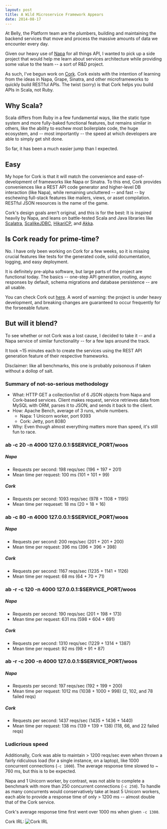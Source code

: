 ```yaml
---
layout: post
title: A Wild Microservice Framework Appears
date: 2014-08-17
---
```


At Belly, the Platform team are the plumbers, building and maintaining the backend services that move and process the massive amounts of data we encounter every day.

Given our heavy use of [Napa](https://github.com/bellycard/napa) for all things API, I wanted to pick up a side project that would help me learn about services architecture while providing some value to the team -- a sort of R&D project. 

As such, I've begun work on [Cork](https://github.com/ckampfe/cork.g8).
Cork exists with the intention of learning from the ideas in Napa, Grape, Sinatra, and other microframeworks to quickly build RESTful APIs. The twist (sorry) is that Cork helps you build APIs in Scala, not Ruby. 

## Why Scala? ##

Scala differs from Ruby in a few fundamental ways, like the static type system and more fully-baked functional features, but remains similar in others, like the ability to eschew most boilerplate code, the huge ecosystem, and -- most importantly -- the speed at which developers are able to simply get shit done.

So far, it has been a much easier jump than I expected.

## Easy ##

My hope for Cork is that it will match the convenience and ease-of-development of frameworks like Napa or Sinatra. To this end, Cork provides conveniences like a REST API code generator and higher-level DB interaction (like Napa), while remaining uncluttered -- and fast -- by eschewing full-stack features like mailers, views, or asset compilation. RESTful JSON resources is the name of the game.

Cork's design goals aren't original, and this is for the best: It is inspired heavily by Napa, and leans on battle-tested Scala and Java libraries like [Scalatra](http://scalatra.org/), [ScalikeJDBC](http://scalikejdbc.org/), [HikariCP](http://brettwooldridge.github.io/HikariCP/),
and [Akka](http://akka.io/).

## Is Cork ready for prime-time? ##

No. I have only been working on Cork for a few weeks, so it is missing crucial
features like tests for the generated code, solid documentation, logging, and easy deployment.

It is definitely pre-alpha software, but large parts of the project
are functional today.  The basics -- one-step API generation, routing,
async responses by default, schema migrations and database persistence --
are all usable.

You can check Cork out [here](https://github.com/ckampfe/cork.g8). A word of warning: the project is under heavy development, and breaking changes are guaranteed to occur frequently for the forseeable future.

## But will it blend? ##

To see whether or not Cork was a lost cause, I decided to take it -- and a Napa service of similar functionality -- for a few laps around the track.

It took ~15 minutes each to create the services using the REST API generation feature of their respective frameworks.

Disclaimer: like all benchmarks, this one is probably poisonous if taken without a dollop of salt.

### Summary of not-so-serious methodology ###

- What: HTTP GET a collection/list of 6 JSON objects from Napa and Cork-based services. Client makes request, service retrieves data from MySQL with ORM, parses it to JSON, and sends it back to the client.
- How: Apache Bench, average of 3 runs, whole numbers.
	- Napa: 1 Unicorn worker, port 9393
	- Cork: Jetty, port 8080
- Why: Even though almost everything matters more than speed, it's still fun to race.

### ab -c 20 -n 4000 127.0.0.1:$SERVICE_PORT/woos ###

##### Napa #####
- Requests per second: 198 reqs/sec (196 + 197 + 201)
- Mean time per request: 100 ms (101 + 101 + 99)

##### Cork #####
- Requests per second: 1093 reqs/sec (978 + 1108 + 1195)
- Mean time per requeset: 18 ms (20 + 18 + 16)

### ab -c 80 -n 4000 127.0.0.1:$SERVICE_PORT/woos ###

##### Napa #####
- Requests per second: 200 reqs/sec (201 + 201 + 200)
- Mean time per request: 396 ms (396 + 396 + 398)

##### Cork #####
- Requests per second: 1167 reqs/sec (1235 + 1141 + 1126)
- Mean time per request: 68 ms (64 + 70 + 71)

### ab -r -c 120 -n 4000 127.0.0.1:$SERVICE_PORT/woos ###
##### Napa #####
- Requests per second: 190 reqs/sec (201 + 198 + 173)
- Mean time per request: 631 ms (598 + 604 + 691)

##### Cork #####
- Requests per second: 1310 reqs/sec (1229 + 1314 + 1387)
- Mean time per request: 92 ms (98 + 91 + 87)

### ab -r -c 200 -n 4000 127.0.0.1:$SERVICE_PORT/woos ###
##### Napa #####
- Requests per second: 197 reqs/sec (192 + 199 + 200)
- Mean time per request: 1012 ms (1038 + 1000 + 998) (2, 102, and 78 failed reqs)

##### Cork #####
- Requests per second: 1437 reqs/sec (1435 + 1436 + 1440)
- Mean time per request: 138 ms (139 + 139 + 138) (118, 66, and 22 failed reqs)

### Ludicrious speed ###
Additionally, Cork was able to maintain > 1200 reqs/sec even when thrown a fairly ridiculous load (for a single instance, on a laptop), like 1000 concurrent connections (`-c 1000`). The average response time slowed to ~ 760 ms, but this is to be expected. 

Napa and 1 Unicorn worker, by contrast, was not able to complete a benchmark with more than 250 concurrent connections (`-c 250`). To handle as many concurrents would conservatively take at least 5 Unicorn workers, each able to provide a response time of only > 1200 ms -- almost double that of the Cork service.

Cork's average response time first went over 1000 ms when given `-c 1300`.


Cork IRL: 
![Cork IRL](http://i.imgur.com/gKK2mZf.gif)
